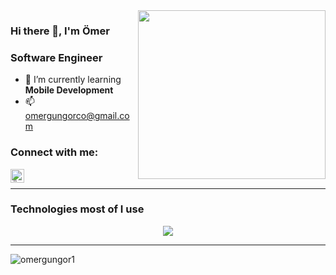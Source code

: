 <img src="https://media.giphy.com/media/dgWtLi9PEXrlhxdn9L/giphy.gif" align="right" width="300" height="270">

### Hi there 👋, I'm Ömer

### Software Engineer

- 🌱 I’m currently learning **Mobile Development**
- 📫 omergungorco@gmail.com

### Connect with me:

[<img align="left" alt="Ömer Güngör | Linkedin" width="22px" src="https://skillicons.dev/icons?i=linkedin" />](https://www.linkedin.com/in/omer-gungorr/)
<br />

---

### Technologies most of I use

<p align="center">
  <a href="https://skillicons.dev">
    <img src="https://skillicons.dev/icons?i=nodejs,react,php,js,c,html,css,mongodb,mysql,github,git,vscode,docker" />
  </a>
</p>

--- 

<p><img align="left" src="https://github-readme-stats.vercel.app/api/top-langs?username=omergungor1&show_icons=true&locale=en&layout=compact" alt="omergungor1" /></p>
